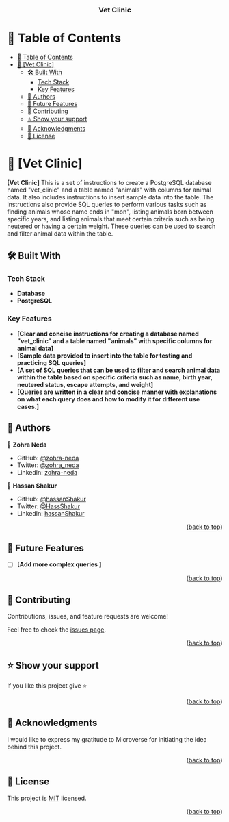 <a name="readme-top"></a>

<!--
HOW TO USE:
This is an example of how you may give instructions on setting up your project locally.

Modify this file to match your project and remove sections that don't apply.

REQUIRED SECTIONS:
- Table of Contents
- About the Project
  - Built With
  - Live Demo
- Getting Started
- Authors
- Future Features
- Contributing
- Show your support
- Acknowledgements
- License

OPTIONAL SECTIONS:
- FAQ

After you're finished please remove all the comments and instructions!
-->

<div align="center">
  <!-- You are encouraged to replace this logo with your own! Otherwise you can also remove it. -->
  <br/>

  <h3><b>Vet Clinic</b></h3>

</div>

<!-- TABLE OF CONTENTS -->

# 📗 Table of Contents

- [📗 Table of Contents](#-table-of-contents)
- [📖 \[Vet Clinic\] ](#-vet-clinic-)
  - [🛠 Built With ](#-built-with-)
    - [Tech Stack ](#tech-stack-)
    - [Key Features ](#key-features-)
  - [👥 Authors ](#-authors-)
  - [🔭 Future Features ](#-future-features-)
  - [🤝 Contributing ](#-contributing-)
  - [⭐️ Show your support ](#️-show-your-support-)
  - [🙏 Acknowledgments ](#-acknowledgments-)
  - [📝 License ](#-license-)

<!-- PROJECT DESCRIPTION -->

# 📖 [Vet Clinic] <a name="about-project"></a>

**[Vet Clinic]** This is a set of instructions to create a PostgreSQL database named "vet_clinic" and a table named "animals" with columns for animal data. It also includes instructions to insert sample data into the table. The instructions also provide SQL queries to perform various tasks such as finding animals whose name ends in "mon", listing animals born between specific years, and listing animals that meet certain criteria such as being neutered or having a certain weight. These queries can be used to search and filter animal data within the table.

## 🛠 Built With <a name="built-with"></a>
### Tech Stack <a name="tech-stack"></a>

- **Database**
- **PostgreSQL**

<!-- Features -->

### Key Features <a name="key-features"></a>

- **[Clear and concise instructions for creating a database named "vet_clinic" and a table named "animals" with specific columns for animal data]**
- **[Sample data provided to insert into the table for testing and practicing SQL queries]**
- **[A set of SQL queries that can be used to filter and search animal data within the table based on specific criteria such as name, birth year, neutered status, escape attempts, and weight]**
- **[Queries are written in a clear and concise manner with explanations on what each query does and how to modify it for different use cases.]**




<!-- AUTHORS -->

## 👥 Authors <a name="authors"></a>


👤 **Zohra Neda**

- GitHub: [@zohra-neda](https://github.com/zohra-neda)
- Twitter: [@zohra_neda](https://twitter.com/zohra_neda)
- LinkedIn: [zohra-neda](https://www.linkedin.com/in/zohra-neda)

👤 **Hassan Shakur**

- GitHub: [@hassanShakur](https://github.com/hassanShakur)
- Twitter: [@HassShakur](https://twitter.com/HassShakur)
- LinkedIn: [hassanShakur](https://linkedin.com/in/hassanShakur)


<p align="right">(<a href="#readme-top">back to top</a>)</p>

<!-- FUTURE FEATURES -->

## 🔭 Future Features <a name="future-features"></a>


- [ ] **[Add more complex queries ]**

<p align="right">(<a href="#readme-top">back to top</a>)</p>

<!-- CONTRIBUTING -->

## 🤝 Contributing <a name="contributing"></a>

Contributions, issues, and feature requests are welcome!

Feel free to check the [issues page](../../issues/).

<p align="right">(<a href="#readme-top">back to top</a>)</p>

<!-- SUPPORT -->

## ⭐️ Show your support <a name="support"></a>


If you like this project give ⭐️

<p align="right">(<a href="#readme-top">back to top</a>)</p>

<!-- ACKNOWLEDGEMENTS -->

## 🙏 Acknowledgments <a name="acknowledgements"></a>

I would like to express my gratitude to Microverse for initiating the idea behind this project.

<p align="right">(<a href="#readme-top">back to top</a>)</p>

<!-- LICENSE -->

## 📝 License <a name="license"></a>

This project is [MIT](./LICENSE) licensed.

<p align="right">(<a href="#readme-top">back to top</a>)</p>

